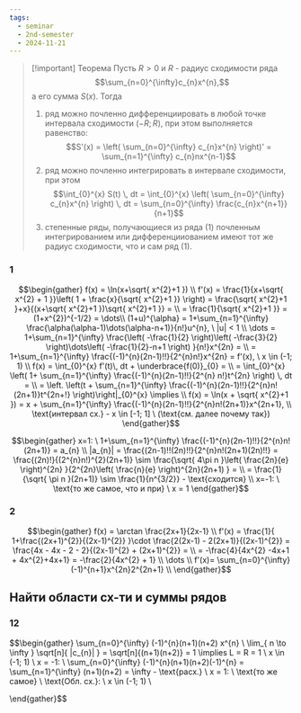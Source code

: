 ```yaml
---
tags:
  - seminar
  - 2nd-semester
  - 2024-11-21
---
```


> [!important] Теорема
> Пусть $R > 0$ и $R$ - радиус сходимости ряда
> $$\sum_{n=0}^{\infty}c_{n}x^{n},$$
> а его сумма $S(x)$. Тогда
> 1. ряд можно почленно дифференциировать в любой точке интервала сходимости $(-R; R)$, при этом выполняется равенство:
> $$S'(x) = \left( \sum_{n=0}^{\infty} c_{n}x^{n} \right)' = \sum_{n=1}^{\infty} c_{n}nx^{n-1}$$
> 2. ряд можно почленно интегрировать в интервале сходимости, при этом
> $$\int_{0}^{x} S(t) \, dt = \int_{0}^{x} \left( \sum_{n=0}^{\infty} c_{n}x^{n} \right) \, dt = \sum_{n=0}^{\infty} \frac{c_{n}x^{n+1}}{n+1}$$
> 3. степенные ряды, получающиеся из ряда (1) почленным интегрированием или дифференцииованием имеют тот же радиус сходимости, что и сам ряд (1).

### 1

$$\begin{gather}
f(x) = \ln(x+\sqrt{ x^{2}+1 }) \\
f'(x) = \frac{1}{x+\sqrt{ x^{2} + 1 }}\left( 1 + \frac{x}{\sqrt{ x^{2}+1 }} \right) = \frac{\sqrt{ x^{2}+1 }+x}{(x+\sqrt{ x^{2}+1 })\sqrt{ x^{2}+1 }} = \\
= \frac{1}{\sqrt{ x^{2}+1 }} = (1+x^{2})^{-1/2} = \dots\\
(1+u)^{\alpha} = 1+\sum_{n=1}^{\infty} \frac{\alpha(\alpha-1)\dots(\alpha-n+1)}{n!}u^{n}, \ |u| < 1 \\
\dots = 1+\sum_{n=1}^{\infty} \frac{\left( -\frac{1}{2} \right)\left( -\frac{3}{2} \right)\dots\left( -\frac{1}{2}-n+1 \right) }{n!}x^{2n} = \\
= 1+\sum_{n=1}^{\infty} \frac{(-1)^{n}(2n-1)!!}{2^{n}n!}x^{2n} = f'(x), \ x \in (-1; 1) \\
f(x) = \int_{0}^{x} f'(t)\, dt  + \underbrace{f(0)}_{0} = \\
= \int_{0}^{x} \left( 1+ \sum_{n=1}^{\infty} \frac{(-1)^{n}(2n-1)!!}{2^{n} n!}t^{2n} \right)  \, dt = \\
= \left. \left(t + \sum_{n=1}^{\infty} \frac{(-1)^{n}(2n-1)!!}{2^{n}n!(2n+1)}t^{2n+!} \right)\right|_{0}^{x} \implies \\
f(x) = \ln(x + \sqrt{ x^{2}+1 }) = x + \sum_{n=1}^{\infty} \frac{(-1)^{n}(2n-1)!!}{2^{n}n!(2n+1)}x^{2n+1}, \\
\text{интервал сх.} - x \in [-1; 1] \ (\text{см. далее почему так})
\end{gather}$$

$$\begin{gather}
x=1: \ 1+\sum_{n=1}^{\infty} \frac{(-1)^{n}(2n-1)!!}{2^{n}n!(2n+1)} = a_{n} \\
|a_{n}| = \frac{(2n-1)!!(2n)!!}{2^{n}n!(2n+1)(2n)!!} = \frac{(2n)!}{(2^{n}n!)^{2}(2n+1)} \sim \frac{\sqrt{ 4\pi n }\left( \frac{2n}{e} \right)^{2n} }{2^{2n}\left( \frac{n}{e} \right)^{2n}(2n+1) } = \\
= \frac{1}{\sqrt{ \pi n }(2n+1)} \sim \frac{1}{n^{3/2}} - \text{сходится} \\
x=-1: \ \text{то же самое, что и при} \ x = 1
\end{gather}$$

### 2

$$\begin{gather}
f(x) = \arctan \frac{2x+1}{2x-1} \\
f'(x) = \frac{1}{ 1+\frac{(2x+1)^{2}}{(2x-1)^{2}} }\cdot \frac{2(2x-1) - 2(2x+1)}{(2x-1)^{2}} = \frac{4x - 4x - 2 - 2}{(2x-1)^{2} + (2x+1)^{2}} = \\
= -\frac{4}{4x^{2} -4x+1 + 4x^{2}+4x+1} = -\frac{2}{4x^{2} + 1} \\
\dots \\
f'(x)=  \sum_{n=0}^{\infty} (-1)^{n+1}x^{2n}2^{2n+1} \\
\end{gather}$$

## Найти области сх-ти и суммы рядов

### 12

$$\begin{gather}
\sum_{n=0}^{\infty} (-1)^{n}(n+1)(n+2) x^{n} \\
\lim_{ n \to \infty } \sqrt[n]{ |c_{n}| } = \sqrt[n]{(n+1)(n+2)} = 1 \implies L = R = 1 \\
x \in (-1; 1) \\
x = -1: \ \sum_{n=0}^{\infty} (-1)^{n}(n+1)(n+2)(-1)^{n} = \sum_{n=1}^{\infty} (n+1)(n+2) = \infty - \text{расх.} \\
x = 1: \ \text{то же самое} \\
\text{Обл. сх.}: \ x \in (-1; 1) \\

\end{gather}$$